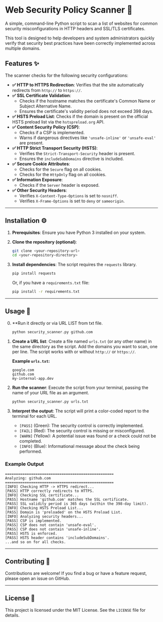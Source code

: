 # Web Security Policy Scanner 🐍

A simple, command-line Python script to scan a list of websites for common security misconfigurations in HTTP headers and SSL/TLS certificates. 

This tool is designed to help developers and system administrators quickly verify that security best practices have been correctly implemented across multiple domains.

## Features ✨

The scanner checks for the following security configurations:

* **✅ HTTP to HTTPS Redirection**: Verifies that the site automatically redirects from `http://` to `https://`.
* **✅ SSL Certificate Validation**:
    * Checks if the hostname matches the certificate's Common Name or Subject Alternative Name.
    * Ensures the certificate's validity period does not exceed 398 days.
* **✅ HSTS Preload List**: Checks if the domain is present on the official HSTS preload list via the `hstspreload.org` API.
* **✅ Content Security Policy (CSP)**:
    * Checks if a CSP is implemented.
    * Warns if dangerous directives like `'unsafe-inline'` or `'unsafe-eval'` are present.
* **✅ HTTP Strict Transport Security (HSTS)**:
    * Verifies the `Strict-Transport-Security` header is present.
    * Ensures the `includeSubDomains` directive is included.
* **✅ Secure Cookie Attributes**:
    * Checks for the `Secure` flag on all cookies.
    * Checks for the `HttpOnly` flag on all cookies.
* **✅ Information Exposure**:
    * Checks if the `Server` header is exposed.
* **✅ Other Security Headers**:
    * Verifies `X-Content-Type-Options` is set to `nosniff`.
    * Verifies `X-Frame-Options` is set to `deny` or `sameorigin`.

---

## Installation ⚙️
1.  **Prerequisites**: Ensure you have Python 3 installed on your system.

2.  **Clone the repository (optional)**:
    ```bash
    git clone <your-repository-url>
    cd <your-repository-directory>
    ```

3.  **Install dependencies**: The script requires the `requests` library.
    ```bash
    pip install requests
    ```
    Or, if you have a `requirements.txt` file:
    ```bash
    pip install -r requirements.txt
    ```

---

## Usage 🚀

0.  **Run it directly or via URL LIST from txt file.

    ```bash
    python security_scanner.py github.com
    ```

1.  **Create a URL list**: Create a file named `urls.txt` (or any other name) in the same directory as the script. Add the domains you want to scan, one per line. The script works with or without `http://` or `https://`.

    **Example `urls.txt`:**
    ```
    google.com
    github.com
    my-internal-app.dev
    ```

2.  **Run the scanner**: Execute the script from your terminal, passing the name of your URL file as an argument.

    ```bash
    python security_scanner.py urls.txt
    ```

3.  **Interpret the output**: The script will print a color-coded report to the terminal for each URL.

    * `[PASS]` (Green): The security control is correctly implemented.
    * `[FAIL]` (Red): The security control is missing or misconfigured.
    * `[WARN]` (Yellow): A potential issue was found or a check could not be completed.
    * `[INFO]` (Blue): Informational message about the check being performed.

### Example Output

```
==================================================
Analyzing: github.com
==================================================
[INFO] Checking HTTP -> HTTPS redirect...
[PASS] HTTP correctly redirects to HTTPS.
[INFO] Checking SSL certificate...
[PASS] Hostname 'github.com' matches the SSL certificate.
[PASS] SSL validity period is 365 days (within the 398-day limit).
[INFO] Checking HSTS Preload List...
[PASS] Domain is 'preloaded' on the HSTS Preload List.
[INFO] Analyzing security headers...
[PASS] CSP is implemented.
[PASS] CSP does not contain 'unsafe-eval'.
[PASS] CSP does not contain 'unsafe-inline'.
[PASS] HSTS is enforced.
[PASS] HSTS header contains 'includeSubDomains'.
...and so on for all checks.
```
---

## Contributing 🤝

Contributions are welcome! If you find a bug or have a feature request, please open an issue on GitHub.

---

## License 📄

This project is licensed under the MIT License. See the `LICENSE` file for details.
